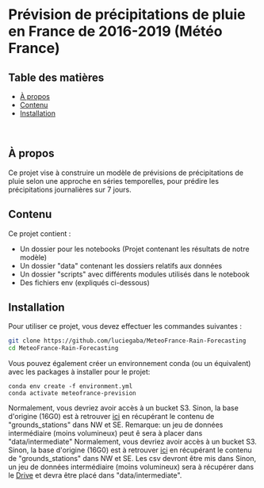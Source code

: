 # Prévision de précipitations de pluie en France de 2016-2019 (Météo France)

## Table des matières

* [À propos](#à-propos)
* [Contenu](#contenu)
* [Installation](#installation)

<br>

## À propos
Ce projet vise à construire un modèle de prévisions de précipitations de pluie selon une approche en séries temporelles, pour prédire les précipitations journalières sur 7 jours. 

## Contenu
Ce projet contient :
- Un dossier pour les notebooks (Projet contenant les résultats de notre modèle)
- Un dossier "data" contenant les dossiers relatifs aux données
- Un dossier "scripts" avec différents modules utilisés dans le notebook
- Des fichiers env (expliqués ci-dessous)

## Installation
Pour utiliser ce projet, vous devez effectuer les commandes suivantes :
```bash
git clone https://github.com/luciegaba/MeteoFrance-Rain-Forecasting
cd MeteoFrance-Rain-Forecasting
```

Vous pouvez également créer un environnement conda (ou un équivalent) avec les packages à installer pour le projet:
```
conda env create -f environment.yml
conda activate meteofrance-prevision
```
Normalement, vous devriez avoir accès à un bucket S3. Sinon, la base d'origine (16G0) est à retrouver [ici](https://meteonet.umr-cnrm.fr/dataset/data/) en récupérant le contenu de "grounds_stations" dans NW et SE.
Remarque: un jeu de données intermédiaire (moins volumineux) peut ê sera à placer dans "data/intermediate" 
Normalement, vous devriez avoir accès à un bucket S3. Sinon, la base d'origine (16G0) est à retrouver [ici](https://meteonet.umr-cnrm.fr/dataset/data/) en récupérant le contenu de "grounds_stations" dans NW et SE. Les csv devront être mis dans   Sinon, un jeu de données intermédiaire (moins volumineux) sera à  récupérer dans le [Drive](https://drive.google.com/file/d/1MCbUBo39btOu9SBlVZ6jN3sLgOPxTGV-/view?usp=share_link) et devra être placé dans "data/intermediate".
